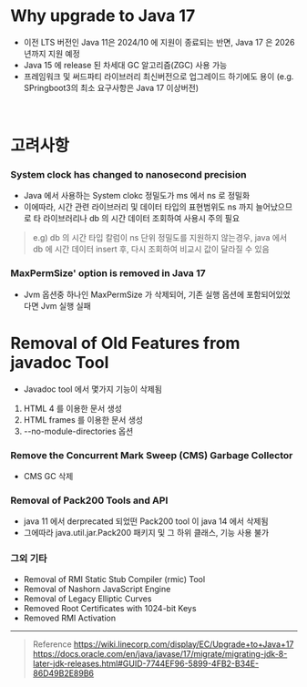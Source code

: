 # Why upgrade to Java 17
* 이전 LTS 버전인 Java 11은 2024/10 에 지원이 종료되는 반면, Java 17 은 2026년까지 지원 예정 
* Java 15 에 release 된 차세대 GC 알고리즘(ZGC) 사용 가능
* 프레임워크 및 써드파티 라이브러리 최신버전으로 업그레이드 하기에도 용이 (e.g. SPringboot3의 최소 요구사항은 Java 17 이상버전)

<br>

# 고려사항
### System clock has changed to nanosecond precision
* Java 에서 사용하는 System clokc 정밀도가 ms 에서 ns 로 정밀화
* 이에따라, 시간 관련 라이브러리 및 데이터 타입의 표현범위도 ns 까지 늘어났으므로 타 라이브러리나 db 의 시간 데이터 조회하여 사용시 주의 필요
> e.g) db 의 시간 타입 칼럼이 ns 단위 정밀도를 지원하지 않는경우, java 에서 db 에 시간 데이터 insert 후, 다시 조회하여 비교시 값이 달라질 수 있음

### MaxPermSize' option is removed in Java 17
* Jvm 옵션중 하나인 MaxPermSize 가 삭제되어, 기존 실행 옵션에 포함되어있었다면 Jvm 실행 실패 

# Removal of Old Features from javadoc Tool
* Javadoc tool 에서 몇가지 기능이 삭제됨
1. HTML 4 를 이용한 문서 생성
2. HTML frames 를 이용한 문서 생성
3. --no-module-directories 옵션

### Remove the Concurrent Mark Sweep (CMS) Garbage Collector
* CMS GC 삭제

### Removal of Pack200 Tools and API
* java 11 에서 derprecated 되었떤 Pack200 tool 이 java 14 에서 삭제됨
* 그에따라 java.util.jar.Pack200 패키지 및 그 하위 클래스, 기능 사용 불가

### 그외 기타
* Removal of RMI Static Stub Compiler (rmic) Tool
* Removal of Nashorn JavaScript Engine
* Removal of Legacy Elliptic Curves
* Removed Root Certificates with 1024-bit Keys
* Removed RMI Activation

***

> Reference
> https://wiki.linecorp.com/display/EC/Upgrade+to+Java+17
> https://docs.oracle.com/en/java/javase/17/migrate/migrating-jdk-8-later-jdk-releases.html#GUID-7744EF96-5899-4FB2-B34E-86D49B2E89B6